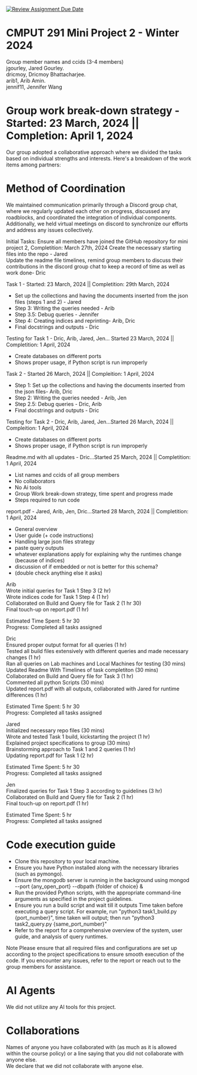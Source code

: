 [![Review Assignment Due Date](https://classroom.github.com/assets/deadline-readme-button-24ddc0f5d75046c5622901739e7c5dd533143b0c8e959d652212380cedb1ea36.svg)](https://classroom.github.com/a/Fozs_Okj)
# CMPUT 291 Mini Project 2 - Winter 2024  
Group member names and ccids (3-4 members)  
  jgourley, Jared Gourley. <br />
  dricmoy, Dricmoy Bhattacharjee.  <br />
  arib1, Arib Amin. <br />
  jennif11, Jennifer Wang <br />

# Group work break-down strategy - Started: 23 March, 2024 || Completion: April 1, 2024
Our group adopted a collaborative approach where we divided the tasks based on individual strengths and interests. Here's a breakdown of the work items among partners:

# Method of Coordination 
We maintained communication primarily through a Discord group chat, where we regularly updated each other on progress, discussed any roadblocks, and coordinated the integration of individual components. Additionally, we held virtual meetings on discord to synchronize our efforts and address any issues collectively. <br />

Initial Tasks:
Ensure all members have joined the GitHub repository for mini project 2, Completition: March 27th, 2024
Create the necessary starting files into the repo - Jared <br />
Update the readme file timelines, remind group members to discuss their contributions in the discord group chat to keep a record of time as well as work done- Dric <br />

Task 1 - Started: 23 March, 2024 || Completition: 29th March, 2024<br />
- Set up the collections and having the documents inserted from the json files (steps 1 and 2) - Jared <br />
- Step 3: Writing the queries needed - Arib <br />
- Step 3.5: Debug queries - Jennifer <br />
- Step 4: Creating indices and reprinting- Arib, Dric <br />
- Final docstrings and outputs - Dric <br /> 

Testing for Task 1 - Dric, Arib, Jared, Jen... Started 23 March, 2024 || Completition: 1 April, 2024<br />
- Create databases on different ports <br />
- Shows proper usage, if Python script is run improperly <br />

Task 2 - Started 26 March, 2024 || Compleition: 1 April, 2024 <br />
- Step 1: Set up the collections and having the documents inserted from the json files- Arib, Dric <br />
- Step 2: Writing the queries needed - Arib, Jen <br />
- Step 2.5: Debug queries - Dric, Arib <br />
- Final docstrings and outputs - Dric <br /> 

Testing for Task 2 - Dric, Arib, Jared, Jen...Started 26 March, 2024 || Compleition: 1 April, 2024 <br />
- Create databases on different ports <br />
- Shows proper usage, if Python script is run improperly <br />

Readme.md with all updates - Dric...Started 25 March, 2024 || Completition: 1 April, 2024<br />
- List names and ccids of all group members
- No collaborators
- No Ai tools
- Group Work break-down strategy, time spent and progress made
- Steps required to run code

report.pdf - Jared, Arib, Jen, Dric...Started 28 March, 2024 || Completition: 1 April, 2024<br />
- General overview 
- User guide (+ code instructions) 
- Handling large json files strategy
- paste query outputs 
- whatever explanations apply for explaining why the runtimes change (because of indices)
- discussion of if embedded or not is better for this schema?
- (double check anything else it asks)

Arib <br />
Wrote initial queries for Task 1 Step 3 (2 hr)<br />
Wrote indices code for Task 1 Step 4 (1 hr) <br />
Collaborated on Build and Query file for Task 2 (1 hr 30)<br />
Final touch-up on report.pdf (1 hr) <br />

Estimated Time Spent: 5 hr 30 <br />
Progress: Completed all tasks assigned

Dric <br />
Ensured proper output format for all queries (1 hr)<br />
Tested all build files extensively with different queries and made necessary changes (1 hr)<br />
Ran all queries on Lab machines and Local Machines for testing (30 mins)<br />
Updated Readme With Timelines of task completiton (30 mins) <br />
Collaborated on Build and Query file for Task 3 (1 hr)<br />
Commented all python Scripts (30 mins)<br />
Updated report.pdf with all outputs, collaborated with Jared for runtime differences (1 hr)<br />

Estimated Time Spent: 5 hr 30<br />
Progress: Completed all tasks assigned

Jared <br />
Initialized necessary repo files (30 mins)<br />
Wrote and tested Task 1 build, kickstarting the project (1 hr) <br />
Explained project specifications to group (30 mins)<br />
Brainstorming approach to Task 1 and 2 queries (1 hr)<br />
Updating report.pdf for Task 1 (2 hr)<br />

Estimated Time Spent: 5 hr 30 <br />
Progress: Completed all tasks assigned <br />

Jen <br />
Finalized queries for Task 1 Step 3 according to guidelines (3 hr)<br />
Collaborated on Build and Query file for Task 2 (1 hr) <br />
Final touch-up on report.pdf (1 hr)<br />

Estimated Time Spent: 5 hr <br />
Progress: Completed all tasks assigned  <br />

# Code execution guide
- Clone this repository to your local machine. 
- Ensure you have Python installed along with the necessary libraries (such as pymongo). 
- Ensure the mongodb server is running in the background using mongod --port {any_open_port} --dbpath {folder of choice} & 
- Run the provided Python scripts, with the appropriate command-line arguments as specified in the project guidelines. 
- Ensure you run a build script and wait till it outputs Time taken before executing a query script. For example, run "python3 task1_build.py {port_number}", time taken will output; then run "python3 task2_query.py {same_port_number}" 
- Refer to the report for a comprehensive overview of the system, user guide, and analysis of query runtimes. 

Note
Please ensure that all required files and configurations are set up according to the project specifications to ensure smooth execution of the code. If you encounter any issues, refer to the report or reach out to the group members for assistance. <br />

# AI Agents
We did not utilize any AI tools for this project.

# Collaborations
Names of anyone you have collaborated with (as much as it is allowed within the course policy) or a line saying that you did not collaborate with anyone else.  
We declare that we did not collaborate with anyone else.
